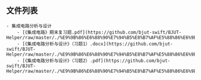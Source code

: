 

## 文件列表

    - 集成电路分析与设计
        - [《集成电路》期末复习题.pdf](https://github.com/bjut-swift/BJUT-Helper/raw/master/./%E9%9B%86%E6%88%90%E7%94%B5%E8%B7%AF%E5%88%86%E6%9E%90%E4%B8%8E%E8%AE%BE%E8%AE%A1/%E3%80%8A%E9%9B%86%E6%88%90%E7%94%B5%E8%B7%AF%E3%80%8B%E6%9C%9F%E6%9C%AB%E5%A4%8D%E4%B9%A0%E9%A2%98.pdf)
        - [《集成电路分析与设计》（习题1）.docx](https://github.com/bjut-swift/BJUT-Helper/raw/master/./%E9%9B%86%E6%88%90%E7%94%B5%E8%B7%AF%E5%88%86%E6%9E%90%E4%B8%8E%E8%AE%BE%E8%AE%A1/%E3%80%8A%E9%9B%86%E6%88%90%E7%94%B5%E8%B7%AF%E5%88%86%E6%9E%90%E4%B8%8E%E8%AE%BE%E8%AE%A1%E3%80%8B%EF%BC%88%E4%B9%A0%E9%A2%981%EF%BC%89.docx)
        - [《集成电路分析与设计》（习题2）.pdf](https://github.com/bjut-swift/BJUT-Helper/raw/master/./%E9%9B%86%E6%88%90%E7%94%B5%E8%B7%AF%E5%88%86%E6%9E%90%E4%B8%8E%E8%AE%BE%E8%AE%A1/%E3%80%8A%E9%9B%86%E6%88%90%E7%94%B5%E8%B7%AF%E5%88%86%E6%9E%90%E4%B8%8E%E8%AE%BE%E8%AE%A1%E3%80%8B%EF%BC%88%E4%B9%A0%E9%A2%982%EF%BC%89.pdf)

